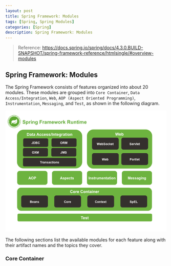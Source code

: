 ```yaml
---
layout: post
title: Spring Framework: Modules
tags: [Spring, Spring Modules]
categories: [Spring]
description: Spring Framework: Modules
---
```


> Reference: https://docs.spring.io/spring/docs/4.3.0.BUILD-SNAPSHOT/spring-framework-reference/htmlsingle/#overview-modules

## Spring Framework: Modules

The Spring Framework consists of features organized into about 20 modules. These modules are grouped into `Core Container`, `Data Access/Integration`, `Web`, `AOP (Aspect Oriented Programming)`, `Instrumentation`, `Messaging`, and `Test`, as shown in the following diagram.

![Spring Framework 4.x 的系统架构图](/upload/images/15.png)

The following sections list the available modules for each feature along with their artifact names and the topics they cover.

### Core Container
